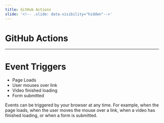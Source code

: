 ```yaml
---
title: GitHub Actions
slide: '<!-- .slide: data-visibility="hidden"-->'
---
```


<!-- .slide: data-state="layout-title" class="bg-dark"-->

# GitHub Actions

> >



---

# Event Triggers

- Page Loads
- User mouses over link
- Video finished loading
- Form submitted

> >

Events can be triggered by your browser at any time. For example, when the page loads, when the user moves the mouse over a link, when a video has finished loading, or when a form is submitted.

